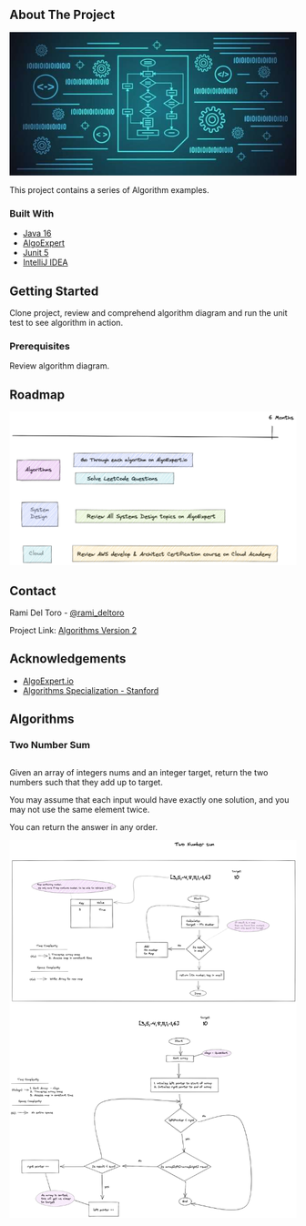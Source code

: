 <!-- ABOUT THE PROJECT -->
## About The Project

![Algorithms Logo](images/algorithms.jpg)

This project contains a series of Algorithm examples.

### Built With

* [Java 16](https://www.oracle.com/java/technologies/javase-jdk16-downloads.html)
* [AlgoExpert](https://www.algoexpert.io/product)
* [Junit 5](https://junit.org/junit5/)
* [IntelliJ IDEA](https://www.jetbrains.com/idea/)



<!-- GETTING STARTED -->
## Getting Started

Clone project, review and comprehend algorithm diagram and run the unit test to see algorithm in action.

### Prerequisites

Review algorithm diagram.

<!-- ROADMAP -->
## Roadmap

![Road Map](images/RoadMap.png)


## Contact

Rami Del Toro - [@rami_deltoro](https://twitter.com/rami_deltoro)

Project Link: [Algorithms Version 2](https://github.com/rami-deltoro/algorithms-v2)



## Acknowledgements

* [AlgoExpert.io](https://www.algoexpert.io)
* [Algorithms Specialization - Stanford](https://www.coursera.org/specializations/algorithms)

## Algorithms

### Two Number Sum
##

Given an array of integers nums and an integer target, return the two numbers such that they add up to target.

You may assume that each input would have exactly one solution, and you may not use the same element twice.

You can return the answer in any order.

![TwoNumberSum](images/TwoNumberSum.png)
